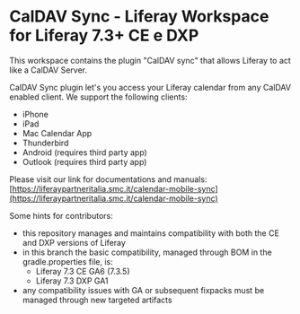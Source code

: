 # CalDAV Sync - Liferay Workspace for Liferay 7.3+ CE e DXP

This workspace contains the plugin "CalDAV sync" that allows Liferay to act like a CalDAV Server.

CalDAV Sync plugin let's you access your Liferay calendar from any CalDAV enabled client. We support the following clients:
* iPhone
* iPad
* Mac Calendar App
* Thunderbird
* Android (requires third party app)
* Outlook (requires third party app)

Please visit our link for documentations and manuals:
[https://liferaypartneritalia.smc.it/calendar-mobile-sync](https://liferaypartneritalia.smc.it/calendar-mobile-sync)

Some hints for contributors:
* this repository manages and maintains compatibility with both the CE and DXP versions of Liferay
* in this branch the basic compatibility, managed through BOM in the gradle.properties file, is:
    - Liferay 7.3 CE GA6 (7.3.5)
    - Liferay 7.3 DXP GA1
* any compatibility issues with GA or subsequent fixpacks must be managed through new targeted artifacts
